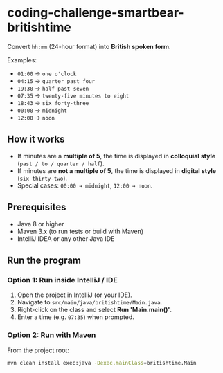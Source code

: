 # coding-challenge-smartbear-britishtime

Convert `hh:mm` (24-hour format) into **British spoken form**.

Examples:
- `01:00` → `one o'clock`
- `04:15` → `quarter past four`
- `19:30` → `half past seven`
- `07:35` → `twenty-five minutes to eight`
- `18:43` → `six forty-three`
- `00:00` → `midnight`
- `12:00` → `noon`

## How it works
- If minutes are a **multiple of 5**, the time is displayed in **colloquial style** (`past / to / quarter / half`).  
- If minutes are **not a multiple of 5**, the time is displayed in **digital style** (`six thirty-two`).  
- Special cases: `00:00 → midnight`, `12:00 → noon`.

## Prerequisites
- Java 8 or higher
- Maven 3.x (to run tests or build with Maven)
- IntelliJ IDEA or any other Java IDE 

## Run the program
### Option 1: Run inside IntelliJ / IDE
1. Open the project in IntelliJ (or your IDE).  
2. Navigate to `src/main/java/britishtime/Main.java`.  
3. Right-click on the class and select **Run 'Main.main()'**.  
4. Enter a time (e.g. `07:35`) when prompted.

### Option 2: Run with Maven
From the project root:

```bash
mvn clean install exec:java -Dexec.mainClass=britishtime.Main

